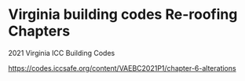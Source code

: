 # Virginia building codes Re-roofing Chapters

2021 Virginia ICC Building Codes

https://codes.iccsafe.org/content/VAEBC2021P1/chapter-6-alterations